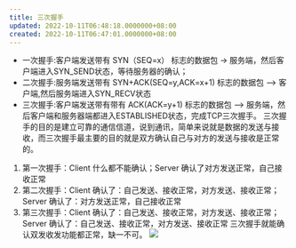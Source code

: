 ```yaml
---
title: 三次握手
updated: 2022-10-11T06:48:18.0000000+08:00
created: 2022-10-11T06:47:01.0000000+08:00
---
```


-   一次握手:客户端发送带有 SYN（SEQ=x） 标志的数据包 -> 服务端，然后客户端进入SYN_SEND状态，等待服务器的确认；
-   二次握手:服务端发送带有 SYN+ACK(SEQ=y,ACK=x+1) 标志的数据包 –> 客户端,然后服务端进入SYN_RECV状态
-   三次握手:客户端发送带有带有 ACK(ACK=y+1) 标志的数据包 –> 服务端，然后客户端和服务器端都进入ESTABLISHED状态，完成TCP三次握手。
三次握手的目的是建立可靠的通信信道，说到通讯，简单来说就是数据的发送与接收，而三次握手最主要的目的就是双方确认自己与对方的发送与接收是正常的。
1.  第一次握手：Client 什么都不能确认；Server 确认了对方发送正常，自己接收正常
2.  第二次握手：Client 确认了：自己发送、接收正常，对方发送、接收正常；Server 确认了：对方发送正常，自己接收正常
3.  第三次握手：Client 确认了：自己发送、接收正常，对方发送、接收正常；Server 确认了：自己发送、接收正常，对方发送、接收正常
三次握手就能确认双发收发功能都正常，缺一不可。
![](C:\Users\zxm\AppData\Local\Temp\JAVA\pandoc/media/image1.jpeg)

